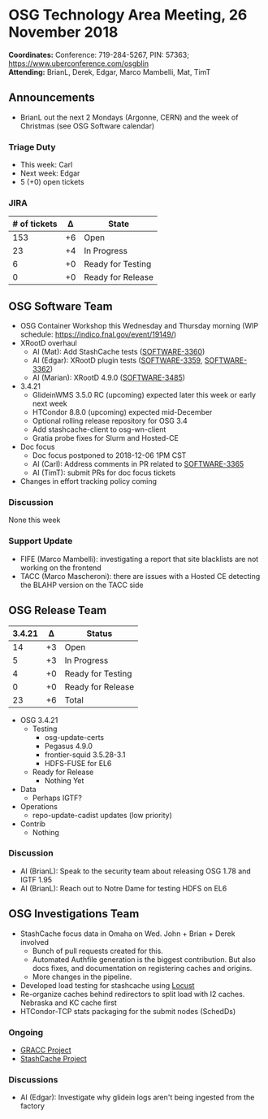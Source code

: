 # OSG Technology Area Meeting, 26 November 2018

**Coordinates:** Conference: 719-284-5267, PIN: 57363; <https://www.uberconference.com/osgblin>  
**Attending:** BrianL, Derek, Edgar, Marco Mambelli, Mat, TimT  


## Announcements

-   BrianL out the next 2 Mondays (Argonne, CERN) and the week of Christmas (see OSG Software calendar)


### Triage Duty

-   This week: Carl
-   Next week: Edgar
-   5 (+0) open tickets


### JIRA

| # of tickets | &Delta; | State             |
|------------ |------- |----------------- |
| 153          | +6      | Open              |
| 23           | +4      | In Progress       |
| 6            | +0      | Ready for Testing |
| 0            | +0      | Ready for Release |


## OSG Software Team

-   OSG Container Workshop this Wednesday and Thursday morning (WIP schedule: <https://indico.fnal.gov/event/19149/>)
-   XRootD overhaul  
    -   AI (Mat): Add StashCache tests ([SOFTWARE-3360](https://opensciencegrid.atlassian.net/browse/SOFTWARE-3360))
    -   AI (Edgar): XRootD plugin tests ([SOFTWARE-3359](https://opensciencegrid.atlassian.net/browse/SOFTWARE-3359), [SOFTWARE-3362](https://opensciencegrid.atlassian.net/browse/SOFTWARE-3362))
    -   AI (Marian): XRootD 4.9.0 ([SOFTWARE-3485](https://opensciencegrid.atlassian.net/browse/SOFTWARE-3485))
-   3.4.21  
    -   GlideinWMS 3.5.0 RC (upcoming) expected later this week or early next week
    -   HTCondor 8.8.0 (upcoming) expected mid-December
    -   Optional rolling release repository for OSG 3.4
    -   Add stashcache-client to osg-wn-client
    -   Gratia probe fixes for Slurm and Hosted-CE
-   Doc focus  
    -   Doc focus postponed to 2018-12-06 1PM CST
    -   AI (Carl): Address comments in PR related to [SOFTWARE-3365](https://opensciencegrid.atlassian.net/browse/SOFTWARE-3365)
    -   AI (TimT): submit PRs for doc focus tickets
-   Changes in effort tracking policy coming


### Discussion

None this week  


### Support Update

-   FIFE (Marco Mambelli): investigating a report that site blacklists are not working on the frontend
-   TACC (Marco Mascheroni): there are issues with a Hosted CE detecting the BLAHP version on the TACC side


## OSG Release Team

| 3.4.21 | &Delta; | Status            |
|------ |------- |----------------- |
| 14     | +3      | Open              |
| 5      | +3      | In Progress       |
| 4      | +0      | Ready for Testing |
| 0      | +0      | Ready for Release |
| 23     | +6      | Total             |

-   OSG 3.4.21  
    -   Testing  
        -   osg-update-certs
        -   Pegasus 4.9.0
        -   frontier-squid 3.5.28-3.1
        -   HDFS-FUSE for EL6
    -   Ready for Release  
        -   Nothing Yet
-   Data  
    -   Perhaps IGTF?
-   Operations  
    -   repo-update-cadist updates (low priority)
-   Contrib  
    -   Nothing


### Discussion

-   AI (BrianL): Speak to the security team about releasing OSG 1.78 and IGTF 1.95
-   AI (BrianL): Reach out to Notre Dame for testing HDFS on EL6


## OSG Investigations Team

-   StashCache focus data in Omaha on Wed.  John + Brian + Derek involved
    -   Bunch of pull requests created for this.
    -   Automated Authfile generation is the biggest contribution.  But also docs fixes, and documentation on registering caches and origins.
    -   More changes in the pipeline.
-   Developed load testing for stashcache using [Locust](https://locust.io/)
-   Re-organize caches behind redirectors to split load with I2 caches.  Nebraska and KC cache first
-   HTCondor-TCP stats packaging for the submit nodes (SchedDs) 


### Ongoing

-   [GRACC Project](https://opensciencegrid.atlassian.net/projects/GRACC)
-   [StashCache Project](http://opensciencegrid.org/docs/data/stashcache/overview/)


### Discussions

-   AI (Edgar): Investigate why glidein logs aren't being ingested from the factory
